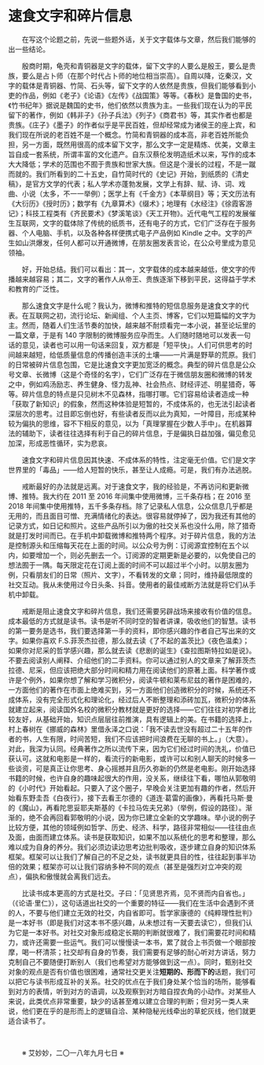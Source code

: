 # 速食文字和碎片信息

&emsp;&emsp;在写这个论题之前，先说一些题外话，关于文字载体与文章，然后我们能够的出一些结论。

&emsp;&emsp;殷商时期，龟壳和青铜器是文字的载体，留下文字的人要么是殷王，要么是贵族，要么是占卜师（在那个时代占卜师的地位相当崇高）。自周以降，讫秦汉，文字的载体是青铜器、竹简、石头等，留下文字的人依然是贵族，但我们能够看到小吏的作品，例如《老子》《论语》《左传》《战国策》等等。《春秋》是鲁国的史书，《竹书纪年》据说是魏国的史书，他们依然以贵族为主。一些我们现在认为的平民留下的著作，例如《韩非子》《孙子兵法》《列子》《商君书》等，其实作者也都是贵族。《庄子》《墨子》的作者似乎是平民百姓，但却经常成为诸侯王的座上宾，和我们现在所说的老百姓不是一个概念。竹简和青铜器的成本高，非老百姓所能负担，另一方面，既然用很高的成本留下文字，那么文字一定是精炼、优美，文章主旨自成一套系统，所谓丰富的文化遗产。自东汉蔡伦发明造纸术以来，写作的成本大大降低；学术的范围也不囿于贵族和世家大族。但这是个漫长的过程，不是一蹴而就的。我们所看到的二十五史，自竹简时代的《史记》开始，到纸质的《清史稿》，是官方文学的代表；私人学术亦蓬勃发展，文学上有辞、赋、诗、词、戏曲、小说（太多，不一一举例）；医学上有《千金方》《本草纲目》等；天文历法有《大衍历》《授时历》；数学有《九章算术》《缀术》；地理有《水经注》《徐霞客游记》；科技工程类有《齐民要术》《梦溪笔谈》《天工开物》。近代电气工程的发展催生互联网，文字的载体除了传统的纸质书，还有电子的方式，它们广泛存在于服务器、个人电脑、手机，以及各种各样便携式电子产品例如 Kindle 之中。文字的产生如山洪爆发，任何人都可以开通微博，在朋友圈发表言论，在公众号里成为意见领袖。

&emsp;&emsp;好，开始总结。我们可以看出：其一，文字载体的成本越来越低，使文字的传播越来越容易；其二，文字的著作人从帝王、贵族逐渐下移到平民，这得益于学术和教育的广泛性。

&emsp;&emsp;那么速食文字是什么呢？我认为，微博和推特的短信息服务是速食文字的代表。在互联网之初，流行论坛、新闻组、个人主页、博客，它们以短篇幅的文字为主。然而，随着人们生活节奏的加快，越来越不耐烦看完一本小说，甚至论坛里的一篇文章，于是有 140 字限制的微博服务应孕而生。人们随时随地可以发表一句话的意见，读者也可以用一句话来回复，双方都是「短平快」。人们可供思考的时间越来越短，给低质量信息的传播创造丰沃的土壤——一片满是野草的荒原。我们的日常被碎片信息包围，它是比速食文字更加宽泛的概念。典型的碎片信息是公众号文章、长微博（这是个奇怪的名字），它们广泛存在于微信朋友圈和微博的转发之中，例如鸡汤励志、养生健身、怪力乱神、社会热点、财经评述、明星猎奇，等等。碎片信息的特点是只见树木不见森林，指哪打哪。它们容易给读者造成一种「获取了新知识」的假象，然而这种体验是短暂的，不成体系的，也无法引起读者深层次的思考。过目即忘倒也好，有些读者反而以此为真知，一叶障目，形成某种较为偏执的思维，容不下相反的意见，以为「真理掌握在少数人手中」。在机器算法的辅助下，读者往往选择有利于自己的碎片信息，于是偏执日益加强，偏见愈见加深，形成恶性循环，实为悲哀。

&emsp;&emsp;速食文字和碎片信息因其快速、不成体系的特性，注定毫无价值。它们是文字世界里的「毒品」——给人短暂的快乐，甚至让人成瘾。可是，我们有办法逃脱。

&emsp;&emsp;戒断最好的办法就是远离。对于速食文字，我的经验是，不再访问和更新微博、推特。我大约在 2011 至 2016 年间集中使用微博，三千条存档；在 2016 至 2018 年间集中使用推特，五千多条存档。除了记录私人信息，公众信息几乎都是无用的，而且面目可憎、充满情绪化的表达。很容易就停掉了，因为我还有其他的记录方式，如日记和照片。这些产品所引以为傲的社交关系也没什么用，除了猎奇就是打发时间而已。在手机中卸载微博和推特两个程序。对于碎片信息，我的方法是控制源头和压缩每天花在上面的时间。以公众号为例：订阅源宜控制在五个以内，如要增加一个，则必先删去一个。订阅源的定期更新是必要的，以免使自己的想法囿于一隅。每天限定花在订阅上面的时间不可以超过半个小时。以朋友圈为例，只看朋友们的日常（照片、文字），不看转发的文章；同时，维持最低限度的社交互动。我从未使用过今日头条、抖音。使用者的最佳戒断方法就是将它们从手机中卸载。

&emsp;&emsp;戒断是阻止速食文字和碎片信息，我们还需要另辟战场来接收有价值的信息。成本最低的方式就是读书。读书是听不同时空的智者讲课，吸收他们的智慧。读书的第一要务是选书，我们要选择第一手的资料，即你感兴趣的作者自己写出来的文字。如果你喜欢 F.S.菲茨杰拉德，那么就去读《了不起的盖茨比》《夜色温柔》；如果你对尼采的哲学感兴趣，那么就去读《悲剧的诞生》《查拉图斯特拉如是说》。不要去阅读别人阐释、介绍他们的二手资料。你可以通过别人的文章来了解菲茨杰拉德、尼采，但应该把绝大部分时间和精力用在阅读他们的原著上面。科学著作或许是个例外，如果你想了解和学习微积分，阅读牛顿和莱布尼兹的著作是困难的，一方面他们的著作在市面上绝难买到，另一方面他们创造微积分的时候，系统还不成体系，没有完全形式化和理论化，经过后人不断整理和添砖加瓦，微积分的体系就建立起来，阅读国外名校的微积分教材就是更好的选择——它们往往对初学者比较友好，从基础开始，知识点层层往前推演，具有逻辑上的美。在书籍的选择上，村上春树在《挪威的森林》里借永泽之口说：「我不读去世没有超过二十五年的作者的书，人生有限，时间苦短，我们不应该把时间浪费在无聊的书上。」（大意）。对此，我深为认同。经典著作之所以流传下来，因为它们经过时间的洗礼，价值已获认可。这就和电影是一样的，看流行的新电影，或许可以和别人聊天的时候多一些谈资，可是真正让你思考、身心摇撼并且历久弥新的仍然是老电影。刚开始选择书籍的时候，也许自身的趣味起很大的作用，没关系，继续往下看，哪怕从郭敬明的《小时代》开始看起。只要入了这个圈子，早晚会关注更加有趣的作者，然后开始看东野圭吾《白夜行》，接下去看王尔德的《道连·葛雷的画像》，再看托马斯·曼的《魔山》，再看陀思妥耶夫斯基的《卡拉马佐夫兄弟》（举例，假设的路径）。渐渐的，绝不会再回看郭敬明的小说，因为你已建立全新的文学趣味。举小说的例子比较方便，其他的领域例如哲学、历史、经济、科学，路径非常相似——往往由点及面，由面而建立体系。读书是获取知识，如果不加以系统化的思考和整理，那么难以成为自身的养分。我们必须边读边思考边批判吸收，逐步建立自身的知识体系框架。框架可以让我们了解自己的不足之处，读书就更具目的性，往往起到事半功倍的效果；框架亦可以让我们容纳多种不同的观点（甚至是强烈对立冲突的观点），偏执和傲慢就会离我们远去。

&emsp;&emsp;比读书成本更高的方式是社交。子曰：「见贤思齐焉，见不贤而内自省也。」（《论语·里仁》），这句话道出社交的一个重要的特征——我们在生活中会遇到不贤的人，不要与他们建立无效的社交，内自省即可。哲学家康德的《纯粹理性批判》是一本好书（即是我们对这本书不感兴趣，从未想过有一天要去读它），但我们认为它是一本好书。对社交对象形成稳定长期的判断就很难了，我们需要花时间和精力，或许还需要一些运气。我们可以慢慢读一本书，累了就合上书页做一个眼部按摩，喝一杯清茶；社交却有自身的节奏，我们需要有足够的耐心听对方讲话，努力克制自己不要随便打断别人（我们也希望对方能够做到这一点）。同时，甄别社交对象的观点是否有价值也很困难，通常社交更关注**短期的、形而下的**话题，我们可以把它与读书形成互补的关系。社交的优点在于我们身处某个恰当的场所，能够看到对方的表情，听到对方的语调，以及观察到对方暗自捏衣角的小动作。对某些人来说，此类优点非常重要，缺少的话甚至难以建立合理的判断；但对另一类人来说，他们更在乎的是形而上的逻辑自洽、某种隐秘光线牵出的草蛇灰线，他们就更适合读书了。

&emsp;&emsp;

&emsp;&emsp;※ 艾妙妙，二〇一八年九月七日 ※